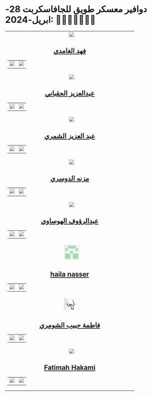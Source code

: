 # دوافير معسكر طويق للجافاسكربت 28-ابريل-2024: 👨‍💻👩‍💻🧑🏻‍💻

<!-- CONTRIBUTER -->
<table  align="center">
    <!--=== قم بنسخ هذه الجزئية ابتداءً من هذا السطر و انتهاءً بالسطر المذكور في الأسفل ===-->
    <tr>
        <td align="center" width="400">
        &nbsp;&nbsp
            <a href="https://github.com/fahadssgg">
                <img src="https://avatars.githubusercontent.com/u/107389887?v=4" width="50">
                <h2> فهد الغامدي</h2>
            </a>       
            <table>
                <tr> 
                    <!-- LINKED IN -->
                    <td>
                        <a href="https://www.linkedin.com/in/fahad-saad-alghamdi/">
                            <img src="./images/linkedin-logo.png" width="25">
                        </a>
                    </td>
                    <!--// LINKED IN //-->
                    <!-- GITHUB -->
                    <td>
                        <a href="https://github.com/fahadssgg">
                            <img src="./images/github-logo.png" width="25">
                        </a>
                    </td>
                    <!--// GITHUB //-->
                </tr>
            </table>            
        </td>
    </tr>
    <!-- ======== نهاية مكان النسخ ========= -->
        <!--=== قم بنسخ هذه الجزئية ابتداءً من هذا السطر و انتهاءً بالسطر المذكور في الأسفل ===-->
                  <tr>
        <td align="center" width="400">
        &nbsp;&nbsp
            <a href="https://github.com/Alhaqbani21">
                <img src="https://avatars.githubusercontent.com/u/94962409?v=4" width="50">
                <h2> عبدالعزيز الحقباني</h2>
            </a>       
            <table>
                <tr> 
                    <!-- LINKED IN -->
                    <td>
                        <a href="https://www.linkedin.com/in/alhaqbani-abdulaziz/">
                            <img src="./images/linkedin-logo.png" width="25">
                        </a>
                    </td>
                    <!--// LINKED IN //-->
                    <!-- GITHUB -->
                    <td>
                        <a href="https://github.com/Alhaqbani21">
                            <img src="./images/github-logo.png" width="25">
                        </a>
                    </td>
                    <!--// GITHUB //-->
                </tr>
            </table>            
        </td>
    </tr>
                      <!-- ======== نهاية مكان النسخ ========= -->
                        <!--=== قم بنسخ هذه الجزئية ابتداءً من هذا السطر و انتهاءً بالسطر المذكور في الأسفل ===-->
    <tr>
        <td align="center" width="400">
        &nbsp;&nbsp
            <a href="https://github.com/Azizfalshammari">
                <img src="https://avatars.githubusercontent.com/u/169675839?s=400&u=6ab3c2314c477014c7112400cdc5d16b3cff9752&v=4" width="50">
                <h2>عبد العزيز الشمري</h2>
            </a>       
            <table>
                <tr> 
                    <!-- LINKED IN -->
                    <td>
                        <a href="https://www.linkedin.com/in/alhaqbani-abdulaziz/">
                        <a href="https://www.linkedin.com/in/abdulaziz-alshammari-b580a9276/">
                            <img src="./images/linkedin-logo.png" width="25">
                        </a>
                    </td>
                    <td>
                        <a href="https://github.com/Alhaqbani21">
                        <a href="https://github.com/Azizfalshammari">
                            <img src="./images/github-logo.png" width="25">
                        </a>
                    </td>
                </tr>
            </table>            
        </td>
    </tr>
    <!-- ======== نهاية مكان النسخ ========= -->
      <!--=== قم بنسخ هذه الجزئية ابتداءً من هذا السطر و انتهاءً بالسطر المذكور في الأسفل ===-->
    <tr>
        <td align="center" width="400">
        &nbsp;&nbsp
            <a href="https://github.com/MeznahAldossari/">
                <img src="./images/user.png" width="50">
                <h2>  مزنه الدوسري</h2>
            </a>
            <table>
                <tr>
                    <!-- LINKED IN -->
                    <td>
                        <a href="https://www.linkedin.com/in/meznahaldossari/">
                            <img src="./images/ME.jpg" width="25">
                        </a>
                    </td>
                    <!--// LINKED IN //-->
                    <!-- GITHUB -->
                    <td>
                        <a href="https://github.com/fahadssgg">
                            <img src="./images/github-logo.png" width="25">
                        </a>
                    </td>
                    <!--// GITHUB //-->
                </tr>
            </table>
        </td>
    </tr>
    <!-- ======== نهاية مكان النسخ ========= -->
     <!--=== قم بنسخ هذه الجزئية ابتداءً من هذا السطر و انتهاءً بالسطر المذكور في الأسفل ===-->
    <tr>
        <td align="center" width="400">
        &nbsp;&nbsp
            <a href="https://github.com/ARFHSI">
                <img src="https://avatars.githubusercontent.com/u/113468755?v=4" width="50">
                <h2> عبدالرؤوف الهوساوي</h2>
            </a>       
            <table>
                <tr> 
                    <!-- LINKED IN -->
                    <td>
                        <a href="https://www.linkedin.com/in/abdulraouf-hsi/">
                            <img src="https://media.licdn.com/dms/image/C4E03AQGYUob7f6CwPQ/profile-displayphoto-shrink_800_800/0/1656320192462?e=1721260800&v=beta&t=XZC8XjNHvIBTTiBBpUzEPWdz6RJO5pP6gJxbmQESOBs" width="25">
                        </a>
                    </td>
                    <!--// LINKED IN //-->
                    <!-- GITHUB -->
                    <td>
                        <a href="https://github.com/ARFHSI">
                            <img src="https://avatars.githubusercontent.com/u/113468755?s=400&u=95804fa31f8c0db24d40e1fad626f8502c18eed9&v=4" width="25">
                        </a>
                    </td>
                    <!--// GITHUB //-->
                </tr>
            </table>            
        </td>
    </tr>
    <!-- ======== نهاية مكان النسخ ========= -->
    <!--=== قم بنسخ هذه الجزئية ابتداءً من هذا السطر و انتهاءً بالسطر المذكور في الأسفل ===-->
    <tr>
        <td align="center" width="400">
        &nbsp;&nbsp
            <a href="https://github.com/dashboard">
                <img src="/images/sul.png" width="50">
                <h2>haila nasser</h2>
            </a>       
            <table>
                <tr> 
                    <!-- LINKED IN -->
                    <td>
                        <a href="https://www.linkedin.com/feed/">
                            <img src="./images/linkedin-logo.png" width="25">
                        </a>
                    </td>
                    <!--// LINKED IN //-->
                    <!-- GITHUB -->
                    <td>
                        <a href="https://github.com/dashboard">
                            <img src="./images/github-logo.png" width="25">
                        </a>
                    </td>
                    <!--// GITHUB //-->
                </tr>
            </table>            
        </td>
    </tr>
    <!-- ======== نهاية مكان النسخ ========= -->
        <!--=== قم بنسخ هذه الجزئية ابتداءً من هذا السطر و انتهاءً بالسطر المذكور في الأسفل ===-->
    <tr>
        <td align="center" width="400">
        &nbsp;&nbsp
            <a href="https://github.com/FatimahHabib84">
                <img src="./images/fatimah-habib-img.jpg" width="50">
                <h2> فاطمة حبيب الشومري</h2>
            </a>       
            <table>
                <tr> 
                    <!-- LINKED IN -->
                    <td>
                        <a href="https://www.linkedin.com/in/fatimah-alshawmari-83797227b/">
                            <img src="./images/linkedin-logo.png" width="25">
                        </a>
                    </td>
                    <!--// LINKED IN //-->
                    <!-- GITHUB -->
                    <td>
                        <a href="https://github.com/FatimahHabib84">
                            <img src="./images/github-logo.png" width="25">
                        </a>
                    </td>
                    <!--// GITHUB //-->
                </tr>
                </table>            
        </td>
    </tr>
                    <!-- ======== نهاية مكان النسخ ========= -->         
        <!--=== قم بنسخ هذه الجزئية ابتداءً من هذا السطر و انتهاءً بالسطر المذكور في الأسفل ===-->
    <tr>
        <td align="center" width="400">
        &nbsp;&nbsp
            <a href="https://github.com/ifatimahali/">
                <img src="https://avatars.githubusercontent.com/u/94014317?v=4" width="50">
                <h2> Fatimah Hakami </h2>
            </a>       
            <table>
                <tr> 
                    <!-- LINKED IN -->
                    <td>
                        <a href="https://www.linkedin.com/in/fatimah-ali-hakami-894b2928a/">
                            <img src="./images/linkedin-logo.png" width="25">
                        </a>
                    </td>
                    <!--// LINKED IN //-->
                    <!-- GITHUB -->
                    <td>
                        <a href="https://github.com/ifatimahali/">
                            <img src="./images/github-logo.png" width="25">
                        </a>
                    </td>
                    <!--// GITHUB //-->
                </tr>
            </table>            
        </td>
    </tr>
                  <!-- ======== نهاية مكان النسخ ========= -->
</table>

